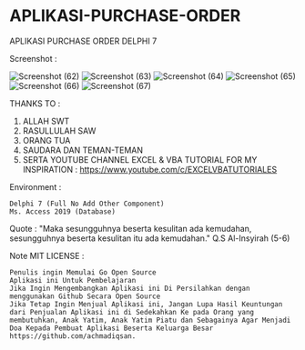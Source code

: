 # APLIKASI-PURCHASE-ORDER
APLIKASI PURCHASE ORDER DELPHI 7

Screenshot :

![Screenshot (62)](https://user-images.githubusercontent.com/57186921/173060039-b03e3858-b6fa-414f-a953-02955f6f0217.png)
![Screenshot (63)](https://user-images.githubusercontent.com/57186921/173060044-627d1032-12dd-44b7-a7ab-52da07819a54.png)
![Screenshot (64)](https://user-images.githubusercontent.com/57186921/173060047-3349ac0b-7d7f-4e3d-b070-c47f441731e5.png)
![Screenshot (65)](https://user-images.githubusercontent.com/57186921/173060049-f6756a7e-8c4f-4788-8de2-531bec8463f0.png)
![Screenshot (66)](https://user-images.githubusercontent.com/57186921/173060060-ead460f2-6523-4035-a634-b6888f52bf5c.png)
![Screenshot (67)](https://user-images.githubusercontent.com/57186921/173060061-a4c598a1-e01c-43c4-9b25-fe7fef1069a3.png)

THANKS TO :

1. ALLAH SWT
2. RASULLULAH SAW
3. ORANG TUA
4. SAUDARA DAN TEMAN-TEMAN
5. SERTA YOUTUBE CHANNEL EXCEL & VBA TUTORIAL FOR MY INSPIRATION : https://www.youtube.com/c/EXCELVBATUTORIALES

Environment :

    Delphi 7 (Full No Add Other Component)
    Ms. Access 2019 (Database)

Quote : "Maka sesungguhnya beserta kesulitan ada kemudahan, sesungguhnya beserta kesulitan itu ada kemudahan." Q.S Al-Insyirah (5-6)

Note MIT LICENSE :

    Penulis ingin Memulai Go Open Source
    Aplikasi ini Untuk Pembelajaran
    Jika Ingin Mengembangkan Aplikasi ini Di Persilahkan dengan menggunakan Github Secara Open Source
    Jika Tetap Ingin Menjual Aplikasi ini, Jangan Lupa Hasil Keuntungan dari Penjualan Aplikasi ini di Sedekahkan Ke pada Orang yang membutuhkan, Anak Yatim, Anak Yatim Piatu dan Sebagainya Agar Menjadi Doa Kepada Pembuat Aplikasi Beserta Keluarga Besar https://github.com/achmadiqsan.


